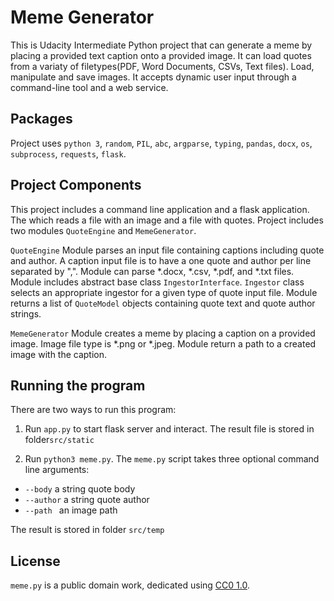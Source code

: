 # Meme Generator

This is Udacity Intermediate Python project that can generate a meme by placing a provided text caption onto a provided
image. It can load quotes from a variaty of filetypes(PDF, Word Documents, CSVs, Text files). Load, manipulate and save images.
It accepts dynamic user input through a command-line tool and a web service.


## Packages
Project uses `python 3`, `random`, `PIL`, `abc`, `argparse`, `typing`, `pandas`, `docx`, `os`, `subprocess`, `requests`, `flask`.

## Project Components
This project includes a command line application and a flask application. The which reads a file with an image and a file with quotes. Project includes two modules `QuoteEngine` and `MemeGenerator`.

`QuoteEngine` Module parses an input file containing captions including quote and author. A caption input file is to have a one quote and author per line separated by ",".
Module can parse *.docx, *.csv, *.pdf, and *.txt files. Module includes abstract base class `IngestorInterface`. `Ingestor` class selects an appropriate ingestor for a given type of quote input file. Module returns a list of `QuoteModel` objects containing quote text and quote author strings.

`MemeGenerator` Module creates a meme by placing a caption on a provided image. Image file type is *.png or *.jpeg. Module return a path to a created image with the caption.


## Running the program
There are two ways to run this program:

1. Run `app.py` to start flask server and interact. The result file is stored in folder`src/static`


2. Run `python3 meme.py`. The `meme.py` script takes three optional command line arguments:


* `--body` a string quote body
* `--author` a string quote author
* `--path ` an image path

The result is stored in folder  `src/temp `



## License
`meme.py` is a public domain work, dedicated using [CC0 1.0](https://creativecommons.org/publicdomain/zero/1.0/).
